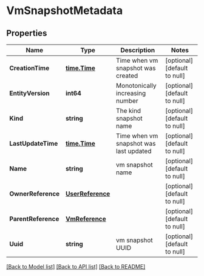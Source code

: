# VmSnapshotMetadata

## Properties
Name | Type | Description | Notes
------------ | ------------- | ------------- | -------------
**CreationTime** | [**time.Time**](time.Time.md) | Time when vm snapshot was created | [optional] [default to null]
**EntityVersion** | **int64** | Monotonically increasing number | [optional] [default to null]
**Kind** | **string** | The kind snapshot name | [optional] [default to null]
**LastUpdateTime** | [**time.Time**](time.Time.md) | Time when vm snapshot was last updated | [optional] [default to null]
**Name** | **string** | vm snapshot name | [optional] [default to null]
**OwnerReference** | [**UserReference**](user_reference.md) |  | [optional] [default to null]
**ParentReference** | [**VmReference**](vm_reference.md) |  | [optional] [default to null]
**Uuid** | **string** | vm snapshot UUID | [optional] [default to null]

[[Back to Model list]](../README.md#documentation-for-models) [[Back to API list]](../README.md#documentation-for-api-endpoints) [[Back to README]](../README.md)
